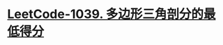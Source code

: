 # [LeetCode-1039. 多边形三角剖分的最低得分](https://leetcode.cn/problems/minimum-score-triangulation-of-polygon/)